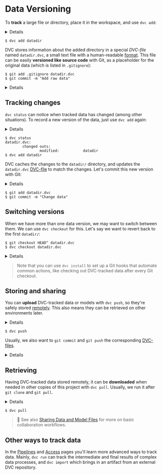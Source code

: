 # Data Versioning

To **track** a large file or directory, place it in the <abbr>workspace</abbr>,
and use `dvc add`:

<details>

### 👉 Expand to get an example dataset

Having [initialized](/doc/tutorials/get-started#initialize) a project, do this:

```dvc
$ dvc get --rev cats-dogs-v1 \
          https://github.com/iterative/dataset-registry \
          use-cases/cats-dogs -o datadir
```

> `dvc get` can download any <abbr>data artifact</abbr> tracked in a <abbr>DVC
> repository</abbr>. It's like `wget`, but for DVC or Git repos. In this case we
> use a specific version (`cats-dogs-v1` tag) of our
> [dataset registry](https://github.com/iterative/dataset-registry) repo as the
> data source.

Note that while the source data directory was called `cats-dogs/`, we are able
to rename it locally to `datadir/`.

</details>

```dvc
$ dvc add datadir
```

DVC stores information about the added directory in a special _DVC-file_ named
`datadir.dvc`, a small text file with a human-readable
[format](/doc/user-guide/dvc-file-format). This file can be easily **versioned
like source code** with Git, as a placeholder for the original data (which is
listed in `.gitignore`):

```dvc
$ git add .gitignore datadir.dvc
$ git commit -m "Add raw data"
```

<details>

### Expand to see what happened internally

`dvc add` moved the data to the project's <abbr>cache</abbr>, and linked\* it
back to the <abbr>workspace</abbr>.

```dvc
$ ls -R .dvc/cache
...
.dvc/cache/a3:
04afb96060aad90176268345e10355.dir
```

The hash value of the `datadir/` directory we just added (`a304afb...`)
determines the cache path shown above. And if you check `datadir.dvc`, you will
find it there too:

```yaml
outs:
  - md5: a304afb96060aad90176268345e10355
    path: datadir
    cache: true
```

> \* See
> [Large Dataset Optimization](/doc/user-guide/large-dataset-optimization) and
> `dvc config cache` for more information on file linking.

</details>

## Tracking changes

`dvc status` can notice when tracked data has changed (among other situations).
To record a new version of the data, just use `dvc add` again:

<details>

### 👉 Expand to get an updated dataset

```dvc
$ dvc get --rev cats-dogs-v2 \
          https://github.com/iterative/dataset-registry \
          use-cases/cats-dogs -o datadir
```

</details>

```dvc
$ dvc status
datadir.dvc:
        changed outs:
                modified:           datadir
$ dvc add datadir
```

DVC caches the changes to the `datadir/` directory, and updates the
`datadir.dvc` [DVC-file](/doc/user-guide/dvc-file-format) to match the changes.
Let's commit this new version with Git:

<details>

### Expand to see what happened internally

Use `git diff` to show the change in `datadir.dvc`:

```diff
 outs:
-- md5: a304afb96060aad90176268345e10355
+- md5: 558a00881d4a6815ba625c13e27c5b7e
   path: datadir
   cache: true
```

Since the contents of `datadir/` changed, its hash value is updated (to
`558a008...`).

</details>

```dvc
$ git add datadir.dvc
$ git commit -m "Change data"
```

## Switching versions

When we have more than one data version, we may want to switch between them. We
can use `dvc checkout` for this. Let's say we want to revert back to the first
`datadir/`:

```dvc
$ git checkout HEAD^ datadir.dvc
$ dvc checkout datadir.dvc
```

<details>

### Expand to see what happened internally

`git checkout` brought the `datadir.dvc` DVC-file back to the version, with the
previous hash value of the data (`a304afb...`):

```yaml
outs:
  md5: a304afb96060aad90176268345e10355
  path: datadir
```

All `dvc checkout` does is putting the corresponding files, stored in the
<abbr>cache</abbr>, back into the <abbr>workspace</abbr>. This brings
DVC-tracked data up to date with the current Git commit.

</details>

> Note that you can use `dvc install` to set up a Git hooks that automate common
> actions, like checking out DVC-tracked data after every Git checkout.

## Storing and sharing

You can **upload** DVC-tracked data or models with `dvc push`, so they're safely
stored [remotely](/doc/command-reference/remote). This also means they can be
retrieved on other environments later.

<details>

### 👉 Set up remote storage first

DVC remotes let you store a copy of the data tracked by DVC outside of the local
cache, usually a **cloud storage** service. For simplicity, let's set up a
_local remote_:

```dvc
$ mkdir -p /tmp/dvc-storage
$ dvc remote add -d myremote /tmp/dvc-storage
$ git commit .dvc/config -m "Configure local remote"
```

> While the term "local remote" may seem contradictory, it doesn't have to be.
> The "local" part refers to the type of location: another directory in the file
> system. "Remote" is how we call storage for <abbr>DVC projects</abbr>. It's
> essentially a local data backup.

💡 DVC supports the following **remote storage types**: Google Drive, Amazon S3,
Azure Blob Storage, Google Cloud Storage, Aliyun OSS, SSH, HDFS, and HTTP.
Please refer to `dvc remote add` for more details and examples.

</details>

```dvc
$ dvc push
```

Usually, we also want to `git commit` and `git push` the corresponding
[DVC-files](/doc/user-guide/dvc-file-format).

<details>

### Expand to see what happened internally

`dvc push` copied the data <abbr>cached</abbr> locally to the remote storage we
set up earlier. You can check that the data has been stored in the DVC remote
with:

```dvc
$ ls -R /tmp/dvc-storage
...
/tmp/dvc-storage/55:
8a00881d4a6815ba625c13e27c5b7e
/tmp/dvc-storage/a3:
04afb96060aad90176268345e10355
```

Note that both versions of the data are stored. (This should match
`.dvc/cache`.)

</details>

## Retrieving

Having DVC-tracked data stored remotely, it can be **downloaded** when needed in
other copies of this <abbr>project</abbr> with `dvc pull`. Usually, we run it
after `git clone` and `git pull`.

<details>

### 👉 Expand to simulate a fresh clone of this repo

Let's just remove the directory added so far, both from <abbr>workspace</abbr>
and <abbr>cache</abbr>:

```dvc
$ rm -f datadir .dvc/cache/a3/04afb96060aad90176268345e10355
$ dvc status
datadir.dvc:
        changed outs:
                deleted:            datadir
```

`dvc status` detects when DVC-tracked data is missing (among other situations).

</details>

```dvc
$ dvc pull
```

> 📖 See also
> [Sharing Data and Model Files](/doc/use-cases/sharing-data-and-model-files)
> for more on basic collaboration workflows.

## Other ways to track data

In the [Pipelines](/doc/tutorials/get-started/data-pipelines) and
[Access](/doc/tutorials/get-started/data-access) pages you'll learn more
advanced ways to track data. Mainly, `dvc run` can track the intermediate and
final results of complex data processes, and `dvc import` which brings in an
<abbr>artifact</abbr> from an external <abbr>DVC repository</abbr>.
